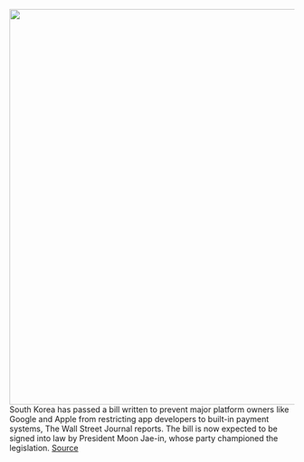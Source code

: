 <img src='https://cdn.vox-cdn.com/thumbor/5-RENKyLsjDBAWucqBwg1bQMux0=/0x0:3000x2000/1200x800/filters:focal(1260x760:1740x1240)/cdn.vox-cdn.com/uploads/chorus_image/image/69796908/Google_Apple_App_Dominance2.0.jpg' width='700px' /><br/>
South Korea has passed a bill written to prevent major platform owners like Google and Apple from restricting app developers to built-in payment systems, The Wall Street Journal reports. The bill is now expected to be signed into law by President Moon Jae-in, whose party championed the legislation.
<a href='https://www.theverge.com/2021/8/31/22643800/apple-google-south-korea-app-store-payment-legislation-passes'> Source <a/>